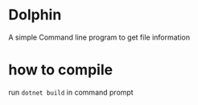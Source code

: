 # Dolphin

A simple Command line program to get file information

# how to compile
run ```dotnet build``` in command prompt